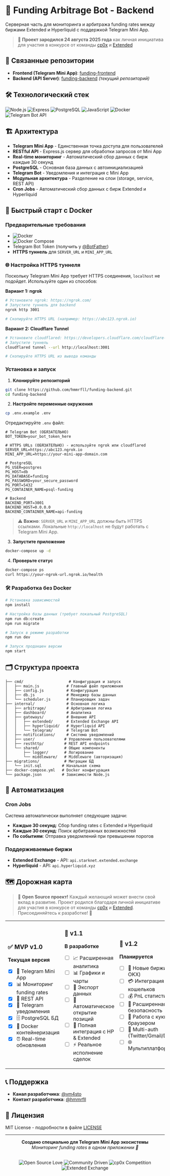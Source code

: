 # 🚀 Funding Arbitrage Bot - Backend

Серверная часть для мониторинга и арбитража funding rates между биржами Extended и Hyperliquid с поддержкой Telegram Mini App.

> 📅 **Проект зародился 24 августа 2025 года** как личная инициатива для участия в конкурсе от команды [cp0x](https://t.me/c/1639919522/35731/39936) и [Extended](https://app.extended.exchange/)

## 🔗 Связанные репозитории

- **Frontend (Telegram Mini App)**: [funding-frontend](https://github.com/hmmrfll/funding-frontend)
- **Backend (API Server)**: [funding-backend](https://github.com/hmmrfll/funding-backend) *(текущий репозиторий)*

## 🛠️ Технологический стек

![Node.js](https://img.shields.io/badge/Node.js-43853D?style=for-the-badge&logo=node.js&logoColor=white)
![Express](https://img.shields.io/badge/Express.js-404D59?style=for-the-badge&logo=express&logoColor=white)
![PostgreSQL](https://img.shields.io/badge/PostgreSQL-316192?style=for-the-badge&logo=postgresql&logoColor=white)
![JavaScript](https://img.shields.io/badge/JavaScript-F7DF1E?style=for-the-badge&logo=javascript&logoColor=black)
![Docker](https://img.shields.io/badge/Docker-2496ED?style=for-the-badge&logo=docker&logoColor=white)
![Telegram Bot API](https://img.shields.io/badge/Telegram-2CA5E0?style=for-the-badge&logo=telegram&logoColor=white)

## 🏗️ Архитектура

- **Telegram Mini App** - Единственная точка доступа для пользователей
- **RESTful API** - Express.js сервер для обработки запросов от Mini App
- **Real-time мониторинг** - Автоматический сбор данных с бирж каждые 30 секунд
- **PostgreSQL** - Основная база данных с автоинициализацией
- **Telegram Bot** - Уведомления и интеграция с Mini App
- **Модульная архитектура** - Разделение на слои (storage, service, REST API)
- **Cron Jobs** - Автоматический сбор данных с бирж Extended и Hyperliquid

## 🚀 Быстрый старт с Docker

### Предварительные требования

- ![Docker](https://img.shields.io/badge/Docker-20.10+-2496ED?style=flat&logo=docker&logoColor=white)
- ![Docker Compose](https://img.shields.io/badge/Docker_Compose-1.29+-2496ED?style=flat&logo=docker&logoColor=white)
- Telegram Bot Token (получить у [@BotFather](https://t.me/botfather))
- **HTTPS туннель** для `SERVER_URL` и `MINI_APP_URL`

### 🌐 Настройка HTTPS туннеля

Поскольку Telegram Mini App требует HTTPS соединения, `localhost` не подойдет. Используйте один из способов:

**Вариант 1: ngrok**
```bash
# Установите ngrok: https://ngrok.com/
# Запустите туннель для backend
ngrok http 3001

# Скопируйте HTTPS URL (например: https://abc123.ngrok.io)
```

**Вариант 2: Cloudflare Tunnel**
```bash
# Установите cloudflared: https://developers.cloudflare.com/cloudflare-one/connections/connect-apps/install-and-setup/
# Запустите туннель
cloudflared tunnel --url http://localhost:3001

# Скопируйте HTTPS URL из вывода команды
```

### Установка и запуск

1. **Клонируйте репозиторий**
```bash
git clone https://github.com/hmmrfll/funding-backend.git
cd funding-backend
```

2. **Настройте переменные окружения**
```bash
cp .env.example .env
```

Отредактируйте `.env` файл:
```env
# Telegram Bot (ОБЯЗАТЕЛЬНО)
BOT_TOKEN=your_bot_token_here

# HTTPS URLs (ОБЯЗАТЕЛЬНО) - используйте ngrok или cloudflared
SERVER_URL=https://abc123.ngrok.io
MINI_APP_URL=https://your-mini-app-domain.com

# PostgreSQL
PG_USER=postgres
PG_HOST=db
PG_DATABASE=funding
PG_PASSWORD=your_secure_password
PG_PORT=5432
PG_CONTAINER_NAME=psql-funding

# Backend
BACKEND_PORT=3001
BACKEND_HOST=0.0.0.0
BACKEND_CONTAINER_NAME=api-funding
```

> ⚠️ **Важно**: `SERVER_URL` и `MINI_APP_URL` должны быть HTTPS ссылками. Локальные `http://localhost` не будут работать с Telegram Mini App.

3. **Запустите приложение**
```bash
docker-compose up -d
```

4. **Проверьте статус**
```bash
docker-compose ps
curl https://your-ngrok-url.ngrok.io/health
```

### 🛠️ Разработка без Docker

```bash
# Установка зависимостей
npm install

# Настройка базы данных (требует локальный PostgreSQL)
npm run db:create
npm run migrate

# Запуск в режиме разработки
npm run dev

# Запуск продакшен версии
npm start
```

## 🗂️ Структура проекта

```
├── cmd/                    # Конфигурация и запуск
│   ├── main.js            # Главный файл приложения
│   ├── config.js          # Конфигурация
│   ├── db.js              # Менеджер базы данных
│   └── scheduler.js       # Планировщик задач
├── internal/              # Основная логика
│   ├── arbitrage/         # Арбитражная логика
│   ├── dashboard/         # Аналитика
│   ├── gateways/          # Внешние API
│   │   ├── extended/      # Extended Exchange API
│   │   ├── hyperliquid/   # Hyperliquid API
│   │   └── telegram/      # Telegram Bot
│   ├── notifications/     # Система уведомлений
│   ├── user/             # Управление пользователями
│   ├── resthttp/         # REST API endpoints
│   └── shared/           # Общие компоненты
│       ├── logger/       # Логирование
│       └── middleware/   # Middleware (авторизация)
├── migrations/           # Миграции БД
│   └── init.sql         # Начальная схема
├── docker-compose.yml   # Docker конфигурация
└── package.json         # Зависимости Node.js
```

## 🔄 Автоматизация

### Cron Jobs

Система автоматически выполняет следующие задачи:

- **Каждые 30 секунд**: Сбор funding rates с Extended и Hyperliquid
- **Каждые 30 секунд**: Поиск арбитражных возможностей
- **По событиям**: Отправка уведомлений при превышении порогов

### Поддерживаемые биржи

- **Extended Exchange** - API: `api.starknet.extended.exchange`
- **Hyperliquid** - API: `api.hyperliquid.xyz`

## 🗺️ Дорожная карта

> 🌟 **Open Source проект!** Каждый желающий может внести свой вклад в развитие. Проект родился благодаря личной инициативе для участия в конкурсе от команды [cp0x](https://t.me/c/1639919522/35731/39936) и [Extended](https://app.extended.exchange/). Присоединяйтесь к разработке! 🚀

<table>
<tr>
<td width="25%">

### ✅ **MVP v1.0**
**Текущая версия**

- [x] 📱 Telegram Mini App
- [x] 📊 Мониторинг funding rates
- [x] 🚀 REST API
- [x] 🔔 Telegram уведомления
- [x] 🗄️ PostgreSQL БД
- [x] 🐳 Docker контейнеризация
- [x] ⏰ Real-time обновления

</td>
<td width="25%">

### 🔄 **v1.1**
**В разработке**

- [ ] 📈 Расширенная аналитика
- [ ] 📊 Графики и чарты
- [ ] 📄 Экспорт данных
- [ ] 🎯 Автоматическое открытие позиций
- [ ] 🔗 Полная интеграция с HP & Extended
- [ ] ⚡ Реальное исполнение сделок

</td>
<td width="25%">

### 🚀 **v1.2**
**Планируется**

- [ ] 🏦 Новые биржи (Binance, OKX)
- [ ] 💳 Интеграция кошельков
- [ ] 💰 PnL статистика
- [ ] 🔐 Расширенная безопасность
- [ ] 🍪 Работа с куки и браузером
- [ ] 🔑 Multi-auth (Twitter/Gmail/Discord)
- [ ] 🌐 Мультиплатформенность

</td>
<td width="25%">

### 🌟 **v2.0**
**Будущее**

- [ ] 🔄 Spot арбитраж
- [ ] 🌐 DeFi интеграция
- [ ] 👥 Социальные функции
- [ ] 💎 Премиум подписка
- [ ] 🌍 Мультиязычность
- [ ] 🤖 AI-powered стратегии

</td>
</tr>
</table>

## 📞 Поддержка

- **Канал разработчика**: [@vm4sto](https://t.me/vm4sto)
- **Контакт разработчика**: [@hmmrfll](https://t.me/hmmrfll)

## 📄 Лицензия

MIT License - подробности в файле [LICENSE](LICENSE)

---

<div align="center">
  <strong>Создано специально для Telegram Mini App экосистемы</strong><br>
  <em>Мониторинг funding rates в одном приложении 📱</em><br><br>

  ![Open Source Love](https://img.shields.io/badge/Open%20Source-%E2%9D%A4-red?style=flat)
  ![Community Driven](https://img.shields.io/badge/Community-Driven-blue?style=flat)
  ![cp0x Competition](https://img.shields.io/badge/cp0x-Competition%20Entry-purple?style=flat)
  ![Extended Exchange](https://img.shields.io/badge/Extended-Exchange-orange?style=flat)
</div>
